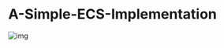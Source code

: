 # A-Simple-ECS-Implementation

![img](https://github.com/Ariyachan/A-Simple-ECS-Implementation/edit/main/demo.gif)
